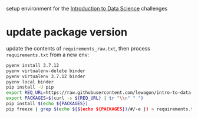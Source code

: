 
setup environment for the [Introduction to Data Science](https://github.com/lewagon/intro-to-data-science-challenges) challenges

# update package version

update the contents of `requirements_raw.txt`, then process `requirements.txt` from a new env:

``` bash
pyenv install 3.7.12
pyenv virtualenv-delete binder
pyenv virtualenv 3.7.12 binder
pyenv local binder
pip install -U pip
export REQ_URL=https://raw.githubusercontent.com/lewagon/intro-to-data-science-env/update-setup/requirements_raw.txt
export PACKAGES=$(curl -s ${REQ_URL} | tr "\\n" " ")
pip install $(echo ${PACKAGES})
pip freeze | grep $(echo ${$(echo ${PACKAGES})/#/-e }) > requirements.txt
```
